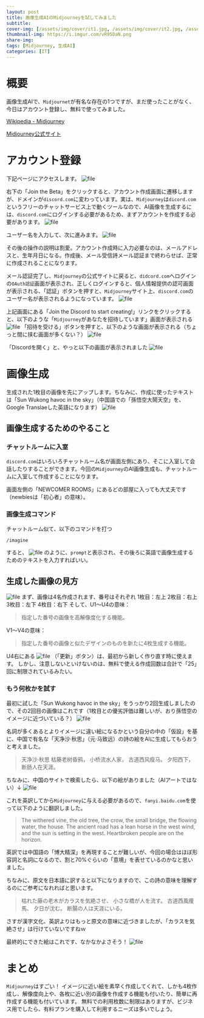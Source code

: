 ```yaml
---
layout: post
title: 画像生成AIのMidjourneyを試してみました
subtitle: 
cover-img: [/assets/img/cover/it1.jpg, /assets/img/cover/it2.jpg, /assets/img/cover/it3.jpg]
thumbnail-img: https://i.imgur.com/vR95DaN.png
share-img:
tags: [Midjourney, 生成AI]
categories: [IT]
---
```


# 概要
画像生成AIで、`Midjournet`が有名な存在の1つですが、まだ使ったことがなく、今日はアカウント登録し、無料で使ってみました。

[Wikipedia - Midjourney](https://ja.wikipedia.org/wiki/Midjourney)

[Midjourney公式サイト](https://www.midjourney.com)

# アカウント登録
下記ページにアクセスします。
![file](https://i.imgur.com/42Z3jKU.png)

右下の「Join the Beta」をクリックすると、アカウント作成画面に遷移しますが、ドメインが`discord.com`に変わっています。実は、`Midjourney`は`dicord.com`というフリーのチャットサービス上で動くツールなので、AI画像を生成するには、`discord.com`にログインする必要があるため、まずアカウントを作成する必要があります。
![file](https://i.imgur.com/vR95DaN.png)

ユーザー名を入力して、次に進みます。
![file](https://i.imgur.com/m8LpOb5.png)

その後の操作の説明は割愛。アカウント作成時に入力必要なのは、メールアドレスと、生年月日になる。作成後、メール受信詩メール認証まで終わらせば、正常に作成されることになります。

メール認証完了し、`Midjourney`の公式サイトに戻ると、`didcord.com`へログインの`OAuth認証`画面が表示され、正しくログインすると、個人情報提供の認可画面が表示される、「認証」ボタンを押すと、`Midjourney`サイト上、`discord.com`のユーザー名が表示されるようになっています。
![file](https://i.imgur.com/W9Eqvso.png)

上記画面にある「Join the Discord to start creating!」リンクをクリックすると、以下のような「`Midjourney`があなたを招待しています」画面が表示される
![file](https://i.imgur.com/fQ1Kr4d.png)
「招待を受ける」ボタンを押すと、以下のような画面が表示される（ちょっと間に挟む画面が多くない？）
![file](https://i.imgur.com/IktzGzu.png)

「Discordを開く」と、やっと以下の画面が表示されました
![file](https://i.imgur.com/PeJMVu5.png)

# 画像生成
生成された1枚目の画像を先にアップします。ちなみに、作成に使ったテキストは「Sun Wukong havoc in the sky」（中国語での「孫悟空大鬧天空」を、Google Translaeした英語になります）
![file](https://i.imgur.com/kmBWmPr.jpg)

## 画像生成するためのやること
### チャットルームに入室
`discord.com`はいろいろチャットルーム名が画面左側にあり、そこに入室して会話したりすることができます。今回の`Midjourney`のAI画像生成も、チャットルームに入室して作成することになります。

画面左側の「NEWCOMER ROOMS」にあるどの部屋に入っても大丈夫です（newbiesは「初心者」の意味）。

### 画像生成コマンド
チャットルーム似て、以下のコマンドを打つ
```sh
/imagine
```
すると、
![file](https://i.imgur.com/oaaoDSR.png)
のように、`prompt`と表示され、その後ろに英語で画像生成するためのテキストを入力すればいい。

## 生成した画像の見方
![file](https://i.imgur.com/vtLPlS1.png)
まず、画像は4名作成されます、番号はそれぞれ
1枚目：左上
2枚目：右上
3枚目：左下
4枚目：右下
そして、U1〜U4の意味：
>指定した番号の画像を高解像度化する機能。

V1〜V4の意味：
>指定した番号の画像と似たデザインのものを新たに4枚生成する機能。

U4右にある ![file](https://i.imgur.com/svxqNte.png) （「更新」ボタン）は、最初から新しく作り直す時に使えます。
しかし、注意しないといけないのは、無料で使える作成回数は合計で「25」回に制限されているみたい。

### もう何枚かを試す
最初に試した「Sun Wukong havoc in the sky」をうっかり2回生成しましたので、その2回目の画像はこれです（1枚目との優劣評価は難しいが、おり孫悟空のイメージに近づいている？）
![file](https://i.imgur.com/1c8s8yN.png)

名詞が多くあるとよりイメージに違い絵になるかという自分の中の「仮設」を基に、中国で有名な「天净沙·秋思」（元·马致远）の詩の絵をAIに生成してもらおうと考えました。
>天净沙·秋思
枯藤老树昏鸦，
小桥流水人家，
古道西风瘦马。
夕阳西下，
断肠人在天涯。

ちなみに、中国のサイトで検索したら、以下の絵がありました（AIアートではない）↓
![file](https://i.imgur.com/3eLihFJ.png)

これを英訳してから`Midjourney`に与える必要があるので、`fanyi.baidu.com`を使って以下のように翻訳しました。
>The withered vine, the old tree, the crow, the small bridge, the flowing water, the house. The ancient road has a lean horse in the west wind, and the sun is setting in the west. Heartbroken people are on the horizon.

英訳では中国語の「博大精深」を再現することが難しいが、今回の場合はほぼ形容詞と名詞になるので、割と70%ぐらいの「意境」を表せているのかなと思いました。

ちなみに、原文を日本語に訳すると以下になりますので、この詩の意味を理解するのにご参考になれればと思います。
>枯れた藤の老木がカラスを気絶させ、
小さな橋が人を流す。
古道西風痩馬、
夕日が沈む。
断腸の人は天涯にいる。

さすが漢字文化、英訳よりはもっと原文の意味に近づきましたが、「カラスを気絶させ」は行けていないですねｗ

最終的にできた絵はこれです、なかなかよさそう！
![file](https://i.imgur.com/xM1wjGh.png)

# まとめ
`Midjourney`はすごい！
イメージに近い絵を素早く作成してくれて、しかも4枚作成し、解像度向上や、各枚に近い別の画像を作成する機能も付いたり、簡単に再作成する機能も付いています。
無料での利用枚数に制限はありますが、ビジネス用でしたら、有料プランを購入して利用するニーズは多いでしょう。
